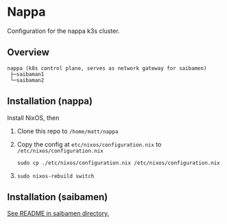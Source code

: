 # Nappa

Configuration for the nappa k3s cluster.

## Overview

```
nappa (k8s control plane, serves as network gateway for saibamen)
 ├─saibaman1
 └─saibaman2
```

## Installation (nappa)

Install NixOS, then

1. Clone this repo to `/home/matt/nappa`

2. Copy the config at `etc/nixos/configuration.nix` to `/etc/nixos/configuration.nix`

    ```shell
    sudo cp ./etc/nixos/configuration.nix /etc/nixos/configuration.nix
    ```

3. `sudo nixos-rebuild switch`

## Installation (saibamen)

[See README in saibamen directory.](https://github.com/mattbun/nappa/blob/main/saibamen/README.md)
